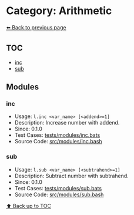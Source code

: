 # Category: Arithmetic

[⬅️ Back to previous page](./README.md)

## TOC

- [inc](#inc)
- [sub](#sub)

## Modules

### inc

- Usage: `l.inc <var_name> [<addend>=1]`
- Description: Increase number with addend.
- Since: 0.1.0
- Test Cases: [tests/modules/inc.bats](../../tests/modules/inc.bats)
- Source Code: [src/modules/inc.bash](../../src/modules/inc.bash)

### sub

- Usage: `l.sub <var_name> [<subtrahend>=1]`
- Description: Subtract number with subtrahend.
- Since: 0.1.0
- Test Cases: [tests/modules/sub.bats](../../tests/modules/sub.bats)
- Source Code: [src/modules/sub.bash](../../src/modules/sub.bash)

[⬆️ Back up to TOC](#toc)
